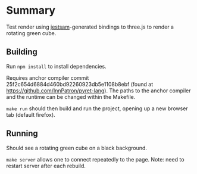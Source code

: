 # Summary
Test render using [jestsam](https://github.com/InnPatron/jetsam)-generated bindings to three.js to render a rotating green cube.

## Building
Run `npm install` to install dependencies.

Requires anchor compiler commit 25f2c654d6884d460bd92260923db5e1108b8ebf (found at https://github.com/InnPatron/pyret-lang). The paths to the anchor compiler and the runtime can be changed within the Makefile.

`make run` should then build and run the project, opening up a new browser tab (default firefox).

## Running
Should see a rotating green cube on a black background.

`make server` allows one to connect repeatedly to the page. Note: need to restart server after each rebuild.
